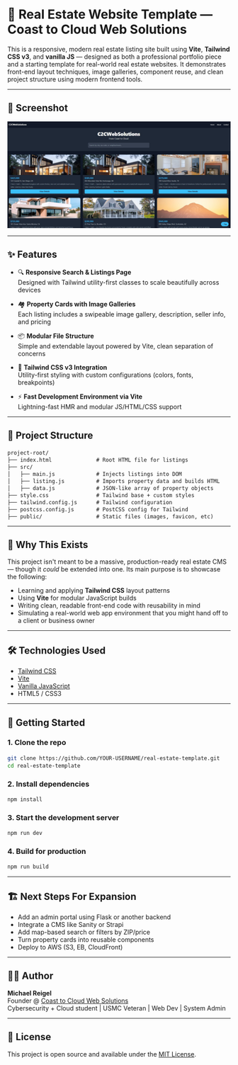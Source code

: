 # 🏡 Real Estate Website Template — Coast to Cloud Web Solutions

This is a responsive, modern real estate listing site built using **Vite**, **Tailwind CSS v3**, and **vanilla JS** — designed as both a professional portfolio piece and a starting template for real-world real estate websites. It demonstrates front-end layout techniques, image galleries, component reuse, and clean project structure using modern frontend tools.

---
## 📸 Screenshot

![Screenshot of Real Estate Homepage](public/demo-screenshot.jpg)

---
## ✨ Features

- 🔍 **Responsive Search & Listings Page**  
  Designed with Tailwind utility-first classes to scale beautifully across devices

- 🏘️ **Property Cards with Image Galleries**  
  Each listing includes a swipeable image gallery, description, seller info, and pricing

- 📦 **Modular File Structure**  
  Simple and extendable layout powered by Vite, clean separation of concerns

- 🎨 **Tailwind CSS v3 Integration**  
  Utility-first styling with custom configurations (colors, fonts, breakpoints)

- ⚡ **Fast Development Environment via Vite**  
  Lightning-fast HMR and modular JS/HTML/CSS support

---

## 📁 Project Structure

```
project-root/
├── index.html              # Root HTML file for listings
├── src/
│   ├── main.js             # Injects listings into DOM
│   ├── listing.js          # Imports property data and builds HTML
│   ├── data.js             # JSON-like array of property objects
├── style.css               # Tailwind base + custom styles
├── tailwind.config.js      # Tailwind configuration
├── postcss.config.js       # PostCSS config for Tailwind
├── public/                 # Static files (images, favicon, etc)
```

---

## 🧠 Why This Exists

This project isn't meant to be a massive, production-ready real estate CMS — though it *could* be extended into one. Its main purpose is to showcase the following:

- Learning and applying **Tailwind CSS** layout patterns
- Using **Vite** for modular JavaScript builds
- Writing clean, readable front-end code with reusability in mind
- Simulating a real-world web app environment that you might hand off to a client or business owner


---

## 🛠️ Technologies Used

- [Tailwind CSS](https://tailwindcss.com/docs)
- [Vite](https://vitejs.dev/)
- [Vanilla JavaScript](https://developer.mozilla.org/en-US/docs/Web/JavaScript)
- HTML5 / CSS3

---

## 🚀 Getting Started

### 1. Clone the repo
```bash
git clone https://github.com/YOUR-USERNAME/real-estate-template.git
cd real-estate-template
```

### 2. Install dependencies
```bash
npm install
```

### 3. Start the development server
```bash
npm run dev
```

### 4. Build for production
```bash
npm run build
```

---

## 🏗️ Next Steps For Expansion

- Add an admin portal using Flask or another backend
- Integrate a CMS like Sanity or Strapi
- Add map-based search or filters by ZIP/price
- Turn property cards into reusable components
- Deploy to AWS (S3, EB, CloudFront)

---

## 🧑‍💻 Author

**Michael Reigel**  
Founder @ [Coast to Cloud Web Solutions](https://c2cwebsolutions.com)  
Cybersecurity + Cloud student | USMC Veteran | Web Dev | System Admin

---



## 📄 License

This project is open source and available under the [MIT License](LICENSE).
